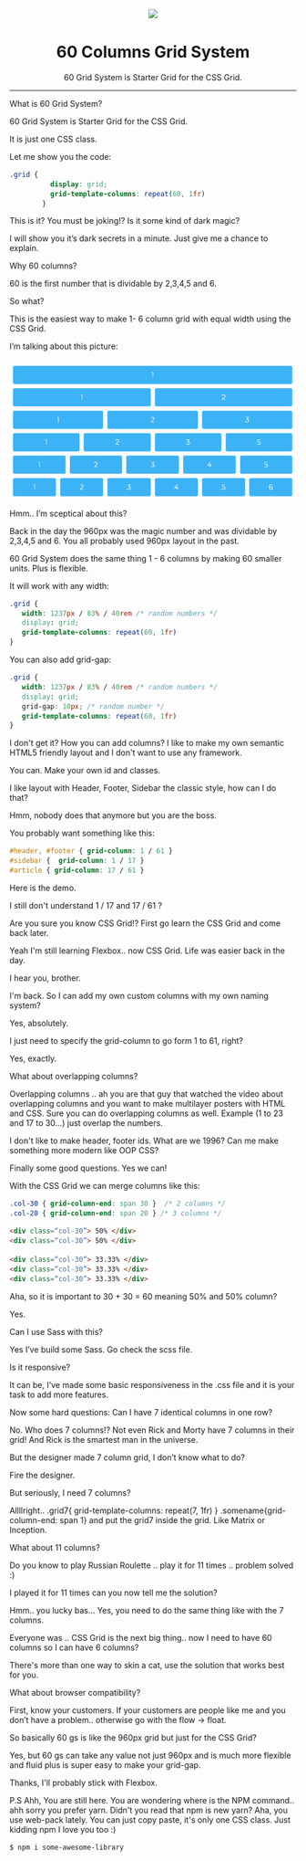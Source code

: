 <p align="center"><img src="logo.png" /></p>

<h1 align="center"> 60 Columns Grid System  </h1>

<p align="center"> 60 Grid System is Starter Grid for the CSS Grid. </p>

<hr/>

What is 60 Grid System?

60 Grid System is Starter Grid for the CSS Grid.

It is just one CSS class.

Let me show you the code:

```css
.grid {
          display: grid;
          grid-template-columns: repeat(60, 1fr)
        }

```

This is it? You must be joking!? Is it some kind of dark magic?


I will show you it’s dark secrets in a minute. Just give me a chance to explain.

Why 60 columns?

60 is the first number that is dividable by 2,3,4,5 and 6.

So what?

This is the easiest way to make 1- 6 column grid with equal width using the CSS Grid.

I’m talking about this picture:

<img src="demo-grid.png">

Hmm.. I’m sceptical about this?

Back in the day the 960px was the magic number and was dividable by 2,3,4,5 and 6. You all probably used 960px layout in the past.

60 Grid System does the same thing 1 - 6 columns by making 60 smaller units. Plus is flexible.

It will work with any width:

```css
.grid {
   width: 1237px / 83% / 40rem /* random numbers */
   display: grid;
   grid-template-columns: repeat(60, 1fr)
}
```
You can also add grid-gap:

```css
.grid {
   width: 1237px / 83% / 40rem /* random numbers */
   display: grid;
   grid-gap: 10px; /* random number */
   grid-template-columns: repeat(60, 1fr)
}
```

I don't get it? How you can add columns? I like to make my own semantic HTML5 friendly layout and I don't want to use any framework.

You can. Make your own id and classes.

I like layout with Header, Footer, Sidebar the classic style, how can I do that?

Hmm, nobody does that anymore but you are the boss.

You probably want something like this:

```css
#header, #footer { grid-column: 1 / 61 }
#sidebar {  grid-column: 1 / 17 }
#article { grid-column: 17 / 61 }
```

Here is the demo.

I still don't understand  1 / 17 and 17 / 61 ?

Are you sure you know CSS Grid!? First go learn the CSS Grid and come back later.

Yeah I'm still learning Flexbox.. now CSS Grid. Life was easier back in the day.

I hear you, brother.

I'm back. So I can add my own custom columns with my own naming system?

Yes, absolutely.

I just need to specify the grid-column to go form 1 to 61, right?

Yes, exactly.

What about overlapping columns?

Overlapping columns .. ah you are that guy that watched the video about overlapping columns and you want to make multilayer posters with HTML and CSS. Sure you can do overlapping columns as well. Example (1 to 23 and 17 to 30…) just overlap the numbers.

I don't like to make header, footer ids. What are we 1996? Can me make something more modern like OOP CSS?

Finally some good questions. Yes we can!

With the CSS Grid we can merge columns like this:

```css
.col-30 { grid-column-end: span 30 }  /* 2 columns */
.col-20 { grid-column-end: span 20 } /* 3 columns */
```

```HTML
<div class=“col-30”> 50% </div>
<div class=“col-30”> 50% </div>

<div class=“col-30”> 33.33% </div>
<div class=“col-30”> 33.33% </div>
<div class=“col-30”> 33.33% </div>
```

Aha, so it is important to 30 + 30 = 60 meaning 50% and 50% column?

Yes.

Can I use Sass with this?

Yes I’ve build some Sass. Go check the scss file.

Is it responsive?

It can be, I’ve made some basic responsiveness in the .css file and it is your task to add more features.

Now some hard questions: Can I have 7 identical columns in one row?

No. Who does 7 columns!? Not even Rick and Morty have 7 columns in their grid! And Rick is the smartest man in the universe.

But the designer made 7 column grid, I don’t know what to do?

Fire the designer.

But seriously, I need 7 columns?

Allllright..  .grid7{ grid-template-columns: repeat(7, 1fr) } .somename{grid-column-end: span 1} and put the grid7 inside the grid. Like Matrix or Inception.

What about 11 columns?

Do you know to play Russian Roulette .. play it for 11 times .. problem solved :)

I played it for 11 times can you now tell me the solution?

Hmm.. you lucky bas… Yes, you need to do the same thing like with the 7 columns.

Everyone was .. CSS Grid is the next big thing.. now I need to have 60 columns so I can have 6 columns?

There's more than one way to skin a cat, use the solution that works best for you.

What about browser compatibility?

First, know your customers. If your customers are people like me and you  don’t have a problem.. otherwise go with the flow ->  float.

So basically 60 gs is like the 960px grid but just for the CSS Grid?

Yes, but 60 gs can take any value not just 960px and is much more flexible and fluid plus is super easy to make your grid-gap.

Thanks, I'll probably stick with Flexbox.

P.S Ahh, You are still here. You are wondering where is the NPM command.. ahh sorry you prefer yarn. Didn't you read that npm is new yarn? Aha, you use web-pack lately. You can just copy paste, it's only one CSS class. Just kidding npm I love you too :)

```shell
$ npm i some-awesome-library
```

